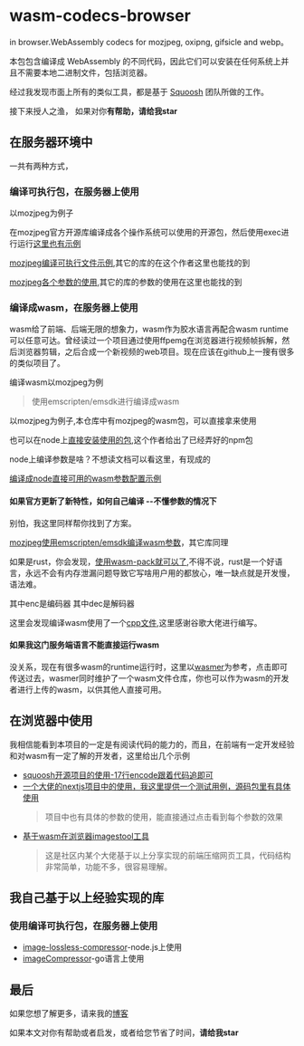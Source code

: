 # wasm-codecs-browser
in browser.WebAssembly codecs for mozjpeg, oxipng, gifsicle and webp。

本包包含编译成 WebAssembly 的不同代码，因此它们可以安装在任何系统上并且不需要本地二进制文件，包括浏览器。

经过我发现市面上所有的类似工具，都是基于 [Squoosh](https://github.com/GoogleChromeLabs/squoosh) 团队所做的工作。

接下来授人之渔， 如果对你**有帮助，请给我star**

## 在服务器环境中

一共有两种方式，

### 编译可执行包，在服务器上使用

以mozjpeg为例子

在mozjpeg官方开源库编译成各个操作系统可以使用的开源包，然后使用exec进行运行[这里也有示例](https://github.com/imagemin/mozjpeg-bin/tree/main)

[mozjpeg编译可执行文件示例](https://github.com/imagemin/mozjpeg-bin/blob/main/lib/install.js),其它的库的在这个作者这里也能找的到

[mozjpeg各个参数的使用](https://github.com/imagemin/imagemin-mozjpeg/blob/main/index.js),其它的库的参数的使用在这里也能找的到

### 编译成wasm，在服务器上使用

wasm给了前端、后端无限的想象力，wasm作为胶水语言再配合wasm runtime可以任意可达。曾经读过一个项目通过使用ffpemg在浏览器进行视频帧拆解，然后浏览器剪辑，之后合成一个新视频的web项目。现在应该在github上一搜有很多的类似项目了。

编译wasm以mozjpeg为例
> 使用emscripten/emsdk进行编译成wasm

以mozjpeg为例子,本仓库中有mozjpeg的wasm包，可以直接拿来使用

也可以在node上[直接安装使用的包](https://github.com/cyrilwanner/wasm-codecs),这个作者给出了已经弄好的npm包

node上编译参数是啥？不想读文档可以看这里，有现成的

[编译成node直接可用的wasm参数配置示例](https://github.com/cyrilwanner/wasm-codecs/blob/master/packages/mozjpeg/build.sh)

#### 如果官方更新了新特性，如何**自己编译**  --不懂参数的情况下

别怕，我这里同样帮你找到了方案。

[mozjpeg使用emscripten/emsdk编译wasm参数](/mozjpeg/Makefile)，其它库同理

如果是rust，你会发现，[使用wasm-pack就可以了](/oxipng/build.sh),不得不说，rust是一个好语言，永远不会有内存泄漏问题导致它写啥用户用的都放心，唯一缺点就是开发慢，语法难。

其中enc是编码器
其中dec是解码器

这里会发现编译wasm使用了一个[cpp文件](/mozjpeg/enc/mozjpeg_enc.cpp),这里感谢谷歌大佬进行编写。

#### 如果我这门服务端语言不能直接运行wasm

没关系，现在有很多wasm的runtime运行时，这里以[wasmer](https://github.com/wasmerio/wasmer)为参考，点击即可传送过去，wasmer同时维护了一个wasm文件仓库，你也可以作为wasm的开发者进行上传的wasm，以供其他人直接可用。

## 在浏览器中使用

我相信能看到本项目的一定是有阅读代码的能力的，而且，在前端有一定开发经验和对wasm有一定了解的开发者，这里给出几个示例
- [squoosh开源项目的使用-17行encode跟着代码追即可](https://github.com/GoogleChromeLabs/squoosh/blob/dev/src/features/encoders/mozJPEG/client/index.tsx)
- [一个大佬的nextjs项目中的使用，我这里提供一个测试用例，源码包里有具体使用](https://github.com/coolweb131/next.js-template/blob/84e6c9ec5b3e7f654c7f868dfb6837e7072efbe8/packages/next/next-server/server/lib/squoosh/main.ts#L64)
    > 项目中也有具体的参数的使用，能直接通过点击看到每个参数的效果
- [基于wasm在浏览器imagestool工具](https://github.com/renzhezhilu/webp2jpg-online)
    > 这是社区内某个大佬基于以上分享实现的前端压缩网页工具，代码结构非常简单，功能不多，很容易理解。


## 我自己基于以上经验实现的库

### 使用编译可执行包，在服务器上使用

- [image-lossless-compressor](https://github.com/congwa/image-lossless-compressor)-node.js上使用
- [imageCompressor](https://github.com/congwa/imageCompressor)-go语言上使用

## 最后

如果您想了解更多，请来我的[博客](https://github.com/congwa/Front-end-Basics-Notes)

如果本文对你有帮助或者启发，或者给您节省了时间，**请给我star**

